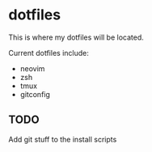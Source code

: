# dotfiles

This is where my dotfiles will be located.

Current dotfiles include:
- neovim
- zsh
- tmux
- gitconfig

## TODO

Add git stuff to the install scripts
